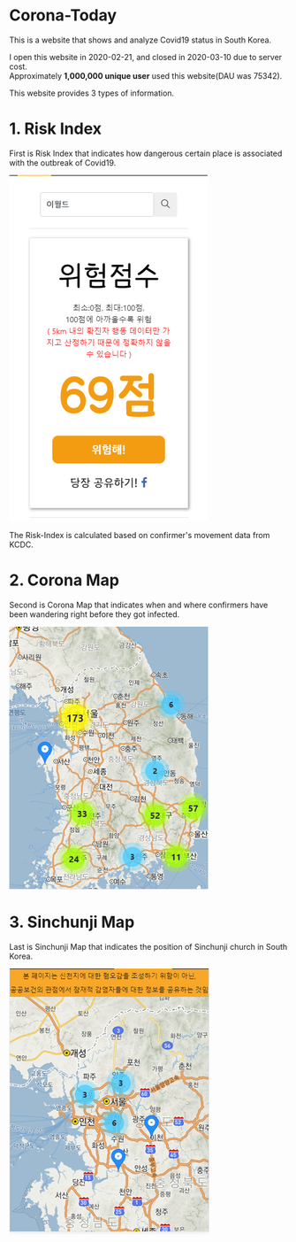 # Corona-Today
This is a website that shows and analyze Covid19 status in South Korea.

I open this website in 2020-02-21, and closed in 2020-03-10 due to server cost.<br>
Approximately <strong>1,000,000 unique user</strong> used this website(DAU was 75342).

This website provides 3 types of information.

<h1> 1. Risk Index </h1>
First is Risk Index that indicates how dangerous certain place is associated with the outbreak of Covid19.

![risk_index](/img/risk_index.PNG)

The Risk-Index is calculated based on confirmer's movement data from KCDC.


<h1> 2. Corona Map </h1>
Second is Corona Map that indicates when and where confirmers have been wandering right before they got infected.

![coronamap](/img/coronamap.PNG)

<h1> 3. Sinchunji Map </h1>
Last is Sinchunji Map that indicates the position of Sinchunji church in South Korea.

![shinchunji](/img/shinchunji.PNG)

